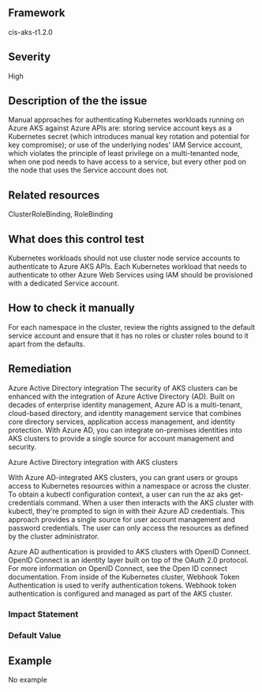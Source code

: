 ## Framework
cis-aks-t1.2.0
 
## Severity
High

## Description of the the issue
Manual approaches for authenticating Kubernetes workloads running on Azure AKS against Azure APIs are: storing service account keys as a Kubernetes secret (which introduces manual key rotation and potential for key compromise); or use of the underlying nodes' IAM Service account, which violates the principle of least privilege on a multi-tenanted node, when one pod needs to have access to a service, but every other pod on the node that uses the Service account does not.
 
## Related resources
ClusterRoleBinding, RoleBinding
 
## What does this control test
Kubernetes workloads should not use cluster node service accounts to authenticate to Azure AKS APIs. Each Kubernetes workload that needs to authenticate to other Azure Web Services using IAM should be provisioned with a dedicated Service account.
 
## How to check it manually
For each namespace in the cluster, review the rights assigned to the default service account and ensure that it has no roles or cluster roles bound to it apart from the defaults.
## Remediation
Azure Active Directory integration
The security of AKS clusters can be enhanced with the integration of Azure Active Directory (AD). Built on decades of enterprise identity management, Azure AD is a multi-tenant, cloud-based directory, and identity management service that combines core directory services, application access management, and identity protection. With Azure AD, you can integrate on-premises identities into AKS clusters to provide a single source for account management and security.

 Azure Active Directory integration with AKS clusters

 With Azure AD-integrated AKS clusters, you can grant users or groups access to Kubernetes resources within a namespace or across the cluster. To obtain a kubectl configuration context, a user can run the az aks get-credentials command. When a user then interacts with the AKS cluster with kubectl, they're prompted to sign in with their Azure AD credentials. This approach provides a single source for user account management and password credentials. The user can only access the resources as defined by the cluster administrator.

 Azure AD authentication is provided to AKS clusters with OpenID Connect. OpenID Connect is an identity layer built on top of the OAuth 2.0 protocol. For more information on OpenID Connect, see the Open ID connect documentation. From inside of the Kubernetes cluster, Webhook Token Authentication is used to verify authentication tokens. Webhook token authentication is configured and managed as part of the AKS cluster.
 
### Impact Statement

### Default Value

## Example
No example
